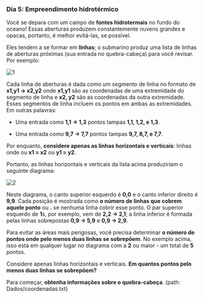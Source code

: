 ### Dia 5: Empreendimento hidrotérmico

Você se depara com um campo de **fontes hidrotermais** no fundo do oceano! Essas aberturas produzem constantemente nuvens grandes e opacas, portanto, é melhor evitá-las, se possível.

Eles tendem a se formar em **linhas**; o submarino produz uma lista de linhas de aberturas próximas (sua entrada no quebra-cabeça) para você revisar. Por exemplo:

![1](https://user-images.githubusercontent.com/57911863/146448770-34cb4439-59dd-4a97-a4fe-71ac098bd3b0.png)

Cada linha de aberturas é dada como um segmento de linha no formato de **x1,y1 -> x2,y2** onde **x1,y1** são as coordenadas de uma extremidade do segmento de linha e **x2, y2** são as coordenadas da outra extremidade. Esses segmentos de linha incluem os pontos em ambas as extremidades. Em outras palavras:

- Uma entrada como **1,1 -> 1,3** pontos tampas **1,1, 1,2, e 1,3**.

- Uma entrada como **9,7 -> 7,7** pontos tampas **9,7, 8,7, e 7,7**.

Por enquanto, **considere apenas as linhas horizontais e verticais**: linhas onde ou **x1 = x2** ou **y1 = y2**.

Portanto, as linhas horizontais e verticais da lista acima produziriam o seguinte diagrama:

![2](https://user-images.githubusercontent.com/57911863/146448777-9739db04-b4e4-4fd2-9acb-bfce214ae436.png)

Neste diagrama, o canto superior esquerdo é **0,0** e o canto inferior direito é **9,9**. Cada posição é mostrada como **o número de linhas que cobrem aquele ponto** ou **.** se nenhuma linha cobrir esse ponto. O par superior esquerdo de **1**s, por exemplo, vem de **2,2 -> 2,1**; a linha inferior é formada pelas linhas sobrepostas **0,9 -> 5,9** e **0,9 -> 2,9**.

Para evitar as áreas mais perigosas, você precisa determinar **o número de pontos onde pelo menos duas linhas se sobrepõem**. No exemplo acima, isso está em qualquer lugar no diagrama com a **2** ou maior - um total de **5** pontos.

Considere apenas linhas horizontais e verticais. **Em quantos pontos pelo menos duas linhas se sobrepõem?**

Para começar, **obtenha informações sobre o quebra-cabeça**. (path: Dados/coordenadas.txt)
